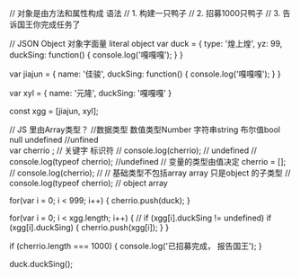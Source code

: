 // 对象是由方法和属性构成 语法 
// 1. 构建一只鸭子
// 2. 招募1000只鸭子
// 3. 告诉国王你完成任务了

// JSON Object 对象字面量 literal object
var duck = {
  type: '煌上煌',
  yz: 99,
  duckSing: function() {
    console.log('嘎嘎嘎');
  }
}

var jiajun = {
  name: '佳骏',
  duckSing: function() {
    console.log('嘎嘎嘎');
  }
}

var xyl = {
  name: '元隆',
  duckSing: '嘎嘎嘎'
}

const xgg = [jiajun, xyl];

// JS 里由Array类型？ 
//数据类型 数值类型Number 字符串string  布尔值bool null undefined
//unfined  
var cherrio ; // 关键字 标识符
// console.log(cherrio); // undefined
// console.log(typeof cherrio); //undefined 
// 变量的类型由值决定
cherrio = [];
// console.log(cherrio);
// // 基础类型不包括array array 只是object 的子类型 
// console.log(typeof cherrio); // object array

for(var i = 0; i < 999; i++) {
  cherrio.push(duck);
}

for(var i = 0; i < xgg.length; i++) {
  // if (xgg[i].duckSing != undefined)
  if (xgg[i].duckSing) {
    cherrio.push(xgg[i]);
  }
}

if (cherrio.length === 1000) {
  console.log('已招募完成， 报告国王');
}

duck.duckSing();